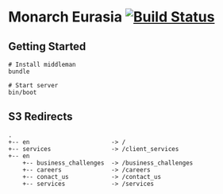 # Monarch Eurasia [![Build Status](https://travis-ci.org/timstott/monarch-eurasia-middleman.svg?branch=master)](https://travis-ci.org/timstott/monarch-eurasia-middleman)

## Getting Started

```
# Install middleman
bundle

# Start server
bin/boot
```

## S3 Redirects

```
.
+-- en                       -> /
+-- services                 -> /client_services
+-- en
    +-- business_challenges  -> /business_challenges
    +-- careers              -> /careers
    +-- conact_us            -> /contact_us
    +-- services             -> /services

```

